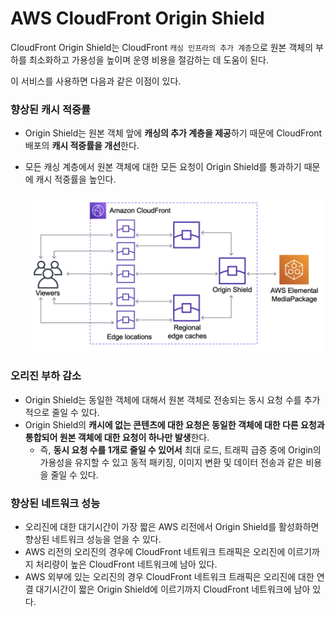 # AWS CloudFront Origin Shield

CloudFront Origin Shield는 CloudFront `캐싱 인프라의 추가 계층`으로 원본 객체의 부하를 최소화하고 가용성을 높이며 운영 비용을 절감하는 데 도움이 된다.

이 서비스를 사용하면 다음과 같은 이점이 있다.

### 향상된 캐시 적중률

- Origin Shield는 원본 객체 앞에 **캐싱의 추가 계층을 제공**하기 때문에 CloudFront 배포의 **캐시 적중률을 개선**한다.
- 모든 캐싱 계층에서 원본 객체에 대한 모든 요청이 Origin Shield를 통과하기 때문에 캐시 적중률을 높인다.
    
    ![cache hit rate](./images/cache_hit_rate.png)
    

### 오리진 부하 감소

- Origin Shield는 동일한 객체에 대해서 원본 객체로 전송되는 동시 요청 수를 추가적으로 줄일 수 있다.
- Origin Shield의 **캐시에 없는 콘텐츠에 대한 요청은 동일한 객체에 대한 다른 요청과 통합되어 원본 객체에 대한 요청이 하나만 발생**한다.
    - 즉, **동시 요청 수를 1개로 줄일 수 있어서** 최대 로드, 트래픽 급증 중에 Origin의 가용성을 유지할 수 있고 동적 패키징, 이미지 변환 및 데이터 전송과 같은 비용을 줄일 수 있다.

### 향상된 네트워크 성능

- 오리진에 대한 대기시간이 가장 짧은 AWS 리전에서 Origin Shield를 활성화하면 향상된 네트워크 성능을 얻을 수 있다.
- AWS 리전의 오리진의 경우에 CloudFront 네트워크 트래픽은 오리진에 이르기까지 처리량이 높은 CloudFront 네트워크에 남아 있다.
- AWS 외부에 있는 오리진의 경우 CloudFront 네트워크 트래픽은 오리진에 대한 연결 대기시간이 짧은 Origin Shield에 이르기까지 CloudFront 네트워크에 남아 있다.